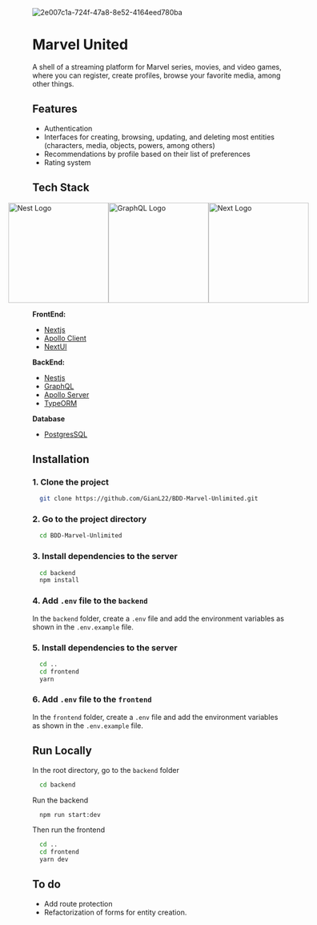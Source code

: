 
![2e007c1a-724f-47a8-8e52-4164eed780ba](https://github.com/GianL22/BDD-Marvel-Unlimited/assets/110587636/22964178-5d4a-46bf-8b83-5ea9291e7d3c)
# Marvel United

A shell of a streaming platform for Marvel series, movies, and video games, where you can register, create profiles, browse your favorite media, among other things.

 ## Features

- Authentication
- Interfaces for creating, browsing, updating, and deleting most entities (characters, media, objects, powers, among others)
- Recommendations by profile based on their list of preferences
- Rating system

## Tech Stack
<p style="display:flex; align-content:center; justify-content:center; width: 100%">
  <a href="http://nestjs.com/" target="blank"><img src="https://nestjs.com/img/logo-small.svg" width="200" alt="Nest Logo" /></a>
  <a href="https://docs.nestjs.com/graphql/quick-start" target="blank"><img src="https://upload.wikimedia.org/wikipedia/commons/1/17/GraphQL_Logo.svg" width="200" alt="GraphQL Logo" /></a>
  <a href="https://nextjs.org/" target="blank"><img src="https://cdn.worldvectorlogo.com/logos/next-js.svg" width="200" alt="Next Logo" /></a>
</p>


**FrontEnd:**
+ [Nextjs](https://nextjs.org/)
+ [Apollo Client](https://www.apollographql.com/docs/react)
+ [NextUI](https://nextui.org/)

**BackEnd:** 
+ [Nestjs](https://docs.nestjs.com/)
+ [GraphQL](https://graphql.org/)
+ [Apollo Server](https://www.apollographql.com/docs/apollo-server)
+ [TypeORM](https://typeorm.io/)

**Database**
+ [PostgresSQL](https://www.postgresql.org/)

## Installation

### 1. Clone the project
```bash
  git clone https://github.com/GianL22/BDD-Marvel-Unlimited.git
```

### 2. Go to the project directory
```bash
  cd BDD-Marvel-Unlimited
```

### 3. Install dependencies to the server
```bash
  cd backend
  npm install
```

### 4. Add `.env` file to the `backend`
In the `backend` folder, create a `.env` file and add the environment variables as shown in the `.env.example` file.

### 5. Install dependencies to the server
```bash
  cd ..
  cd frontend
  yarn
```
### 6. Add `.env` file to the `frontend`
In the `frontend` folder, create a `.env` file and add the environment variables as shown in the `.env.example` file.


## Run Locally
In the root directory, go to the `backend` folder

```bash
  cd backend
```

Run the backend
```bash
  npm run start:dev
```

Then run the frontend

```bash
  cd ..
  cd frontend
  yarn dev
```

## To do

- Add route protection
- Refactorization of forms for entity creation.
